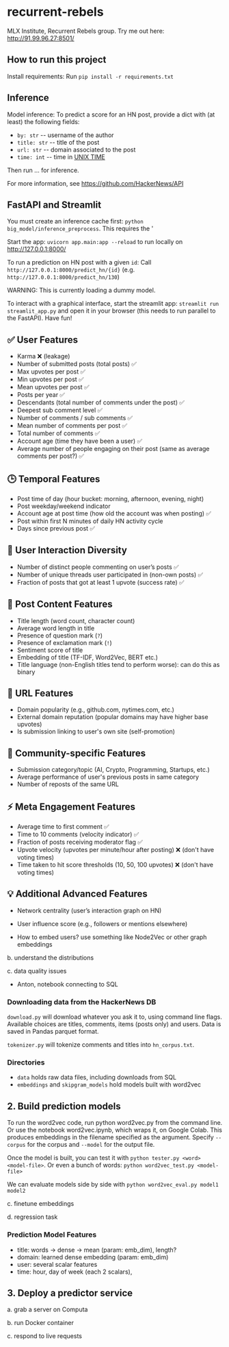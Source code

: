# recurrent-rebels

MLX Institute, Recurrent Rebels group.
Try me out here: http://91.99.96.27:8501/

## How to run this project

Install requirements: Run `pip install -r requirements.txt`

## Inference
Model inference: To predict a score for an HN post, provide a dict with (at least) the following fields:
- `by: str` -- username of the author 
- `title: str` -- title of the post
- `url: str` -- domain associated to the post
- `time: int` -- time in [UNIX TIME](https://en.wikipedia.org/wiki/Unix_time)

Then run ... for inference.

For more information, see https://github.com/HackerNews/API

## FastAPI and Streamlit
You must create an inference cache first: `python big_model/inference_preprocess`. This requires the '

Start the app: `uvicorn app.main:app --reload` to run locally on http://127.0.0.1:8000/

To run a prediction on HN post with a given `id`: Call `http://127.0.0.1:8000/predict_hn/{id}`
(e.g. `http://127.0.0.1:8000/predict_hn/130`)

WARNING: This is currently loading a dummy model.

To interact with a graphical interface, start the streamlit app:
`streamlit run streamlit_app.py`
and open it in your browser (this needs to run parallel to the FastAPI). Have fun!

## ✅ User Features

- Karma  ❌ (leakage)
- Number of submitted posts (total posts)  ✅
- Max upvotes per post  ✅
- Min upvotes per post  ✅
- Mean upvotes per post  ✅
- Posts per year ✅
- Descendants (total number of comments under the post) ✅  
- Deepest sub comment level  ✅
- Number of comments / sub comments ✅ 
- Mean number of comments per post  ✅
- Total number of comments  ✅
- Account age (time they have been a user)  ✅
- Average number of people engaging on their post (same as average comments per post?) ✅

## 🕒 Temporal Features

- Post time of day (hour bucket: morning, afternoon, evening, night) 
- Post weekday/weekend indicator
- Account age at post time (how old the account was when posting) ✅
- Post within first N minutes of daily HN activity cycle
- Days since previous post ✅

## 🔄 User Interaction Diversity

- Number of distinct people commenting on user’s posts ✅
- Number of unique threads user participated in (non-own posts) ✅
- Fraction of posts that got at least 1 upvote (success rate) ✅

## 📝 Post Content Features

- Title length (word count, character count)
- Average word length in title
- Presence of question mark (`?`)
- Presence of exclamation mark (`!`)
- Sentiment score of title
- Embedding of title (TF-IDF, Word2Vec, BERT etc.)
- Title language (non-English titles tend to perform worse): can do this as binary

## 🔗 URL Features

- Domain popularity (e.g., github.com, nytimes.com, etc.)
- External domain reputation (popular domains may have higher base upvotes)
- Is submission linking to user's own site (self-promotion)

## 👥 Community-specific Features

- Submission category/topic (AI, Crypto, Programming, Startups, etc.)
- Average performance of user's previous posts in same category
- Number of reposts of the same URL

## ⚡ Meta Engagement Features

- Average time to first comment ✅
- Time to 10 comments (velocity indicator) ✅
- Fraction of posts receiving moderator flag ✅
- Upvote velocity (upvotes per minute/hour after posting) ❌ (don't have voting times)
- Time taken to hit score thresholds (10, 50, 100 upvotes) ❌ (don't have voting times)

## 💡 Additional Advanced Features

- Network centrality (user’s interaction graph on HN)
- User influence score (e.g., followers or mentions elsewhere)

- How to embed users? use something like Node2Vec or other graph embeddings

b. understand the distributions

c. data quality issues

- Anton, notebook connecting to SQL

### Downloading data from the HackerNews DB

`download.py` will download whatever you ask it to, using command line flags. Available choices are titles, comments, items (posts only) and users. Data is saved in Pandas parquet format.

`tokenizer.py` will tokenize comments and titles into `hn_corpus.txt`.

### Directories

- `data` holds raw data files, including downloads from SQL
- `embeddings` and `skipgram_models` hold models built with word2vec

## 2. Build prediction models

To run the word2vec code, run python word2vec.py from the command line. Or use the notebook word2vec.ipynb, which wraps it, on Google Colab. This produces embeddings in the filename specified as the argument. Specify `--corpus` for the corpus and `--model` for the output file.

Once the model is built, you can test it with `python tester.py <word> <model-file>`. Or even a bunch of words: `python word2vec_test.py <model-file>`

We can evaluate models side by side with `python word2vec_eval.py model1 model2`

c. finetune embeddings

d. regression task
### Prediction Model Features

- title: words -> dense -> mean (param: emb_dim), length?
- domain: learned dense embedding (param: emb_dim)
- user: several scalar features
- time: hour, day of week (each 2 scalars), 

## 3. Deploy a predictor service

a. grab a server on Computa

b. run Docker container

c. respond to live requests
